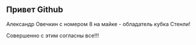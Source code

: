 ## Привет Github

Александр Овечкин с номером 8 на майке - обладатель кубка Стенли!

Совершенно с этим согласны все!!!
